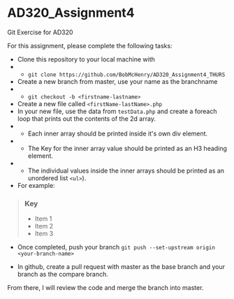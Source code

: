 # AD320_Assignment4
Git Exercise for AD320

For this assignment, please complete the following tasks:
- Clone this repository to your local machine with
- - `git clone https://github.com/BobMcHenry/AD320_Assignment4_THURS`
- Create a new branch from master, use your name as the branchname
- - `git checkout -b <firstname-lastname>`
- Create a new file called `<firstName-lastName>.php`
- In your new file, use the data from `testData.php` and create a foreach loop that prints out the contents of the 2d array. 
- - Each inner array should be printed inside it's own div element. 
- - The Key for the inner array value should be printed as an H3 heading element.
- - The individual values inside the inner arrays should be printed as an unordered list `<ul>`).
- For example:
><div><h3>Key</h3><ul><li>Item 1</li><li>Item 2</li><li>Item 3</li></div> 

- Once completed, push your branch
`git push --set-upstream origin <your-branch-name>`

- In github, create a pull request with master as the base branch and your branch as the compare branch. 
  
From there, I will review the code and merge the branch into master. 
